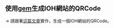 ## 使用[gem](https://github.com/whomwah/rqrcode)生成IOH網站的QRCode
-> 請跟著[這篇文章](https://richonrails.com/articles/generating-qr-codes-in-your-ruby-on-rails-application)實作，生成一個IOH網站的QRCode。

